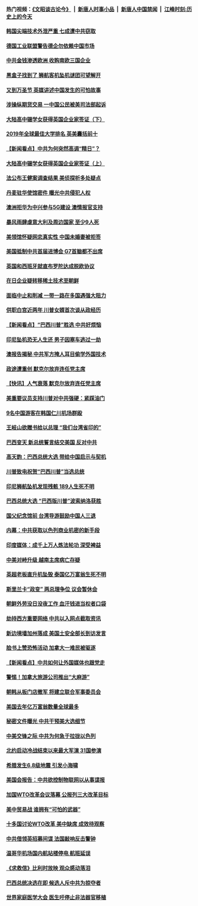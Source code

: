 #### 热门视频：[《文昭谈古论今》](https://github.com/gfw-breaker/wenzhao/blob/master/README.md?t=11011533) &nbsp;|&nbsp; [新唐人时事小品](https://github.com/gfw-breaker/ntdtv-comedy/blob/master/README.md?t=11011533) &nbsp;|&nbsp; [新唐人中国禁闻](https://github.com/gfw-breaker/ntdtv-news/blob/master/README.md?t=11011533) &nbsp;|&nbsp; [江峰时刻:历史上的今天](https://github.com/gfw-breaker/today-in-history/blob/master/README.md?t=11011533) 

#### [韩国尖端技术外泄严重 七成遭中共窃取](../pages/nsc418/n10823129.md?t=11011533) 

#### [德国工业联盟警告德企勿依赖中国市场](../pages/nsc418/n10822502.md?t=11011533) 

#### [中共金钱渗透欧洲 收购南欧三国企业](../pages/nsc418/n10822401.md?t=11011533) 

#### [黑盒子找到了 狮航客机坠机谜团可望解开](../pages/nsc418/n10823113.md?t=11011533) 

#### [又到万圣节 英媒讲述中国发生的可怕故事](../pages/nsc418/n10821276.md?t=11011533) 

#### [涉操纵期货交易 一中国公民被美司法部起诉](../pages/nsc418/n10821047.md?t=11011533) 

#### [大陆高中辍学女获得英国企业家签证（下）](../pages/nsc418/n10818610.md?t=11011533) 

#### [2019年全球最佳大学排名 英美囊括前十](../pages/nsc418/n10819133.md?t=11011533) 

#### [【新闻看点】中共为何突然高调“精日”？](../pages/nsc418/n10818912.md?t=11011533) 

#### [大陆高中辍学女获得英国企业家签证（上）](../pages/nsc418/n10818609.md?t=11011533) 

#### [法公布王健案调查结果 美侦探析多处疑点](../pages/nsc418/n10818833.md?t=11011533) 

#### [丹麦驻华使馆密件 曝光中共侵犯人权](../pages/nsc418/n10817567.md?t=11011533) 

#### [澳洲拒华为中兴参与5G建设 澳情报官支持](../pages/nsc418/n10818821.md?t=11011533) 

#### [暴风雨肆虐意大利及周边国家 至少9人死](../pages/nsc418/n10818234.md?t=11011533) 

#### [美领馆怀疑网恋真实性 中国未婚妻被拒签](../pages/nsc418/n10818106.md?t=11011533) 

#### [美国抵制中共首届进博会 G7首脑都不出席](../pages/nsc418/n10818011.md?t=11011533) 

#### [英国和西班牙就直布罗陀达成脱欧协议](../pages/nsc418/n10818119.md?t=11011533) 

#### [在日企业疑转移稀土技术至朝鲜](../pages/nsc418/n10817717.md?t=11011533) 

#### [面临中止和削减 一带一路在多国遇强大阻力](../pages/nsc418/n10817323.md?t=11011533) 

#### [供职白宫近两年 川普女婿首次谈从政经历](../pages/nsc418/n10817086.md?t=11011533) 

#### [【新闻看点】“巴西川普”胜选 中共好烦恼](../pages/nsc418/n10816452.md?t=11011533) 

#### [印尼坠机恐无人生还 男子因塞车逃过一劫](../pages/nsc418/n10816616.md?t=11011533) 

#### [澳报告揭秘 中共军方掩人耳目偷学外国技术](../pages/nsc418/n10816439.md?t=11011533) 

#### [政途遭重创 默克尔放弃连任党主席](../pages/nsc418/n10815994.md?t=11011533) 

#### [【快讯】人气衰落 默克尔放弃连任党主席](../pages/nsc418/n10815855.md?t=11011533) 

#### [美重要议员支持川普对中共强硬：紧踩油门](../pages/nsc418/n10815659.md?t=11011533) 

#### [9名中国游客在韩国仁川机场群殴](../pages/nsc418/n10814575.md?t=11011533) 

#### [王岐山欲赠书给以总理 “我们台湾省印的”](../pages/nsc418/n10815606.md?t=11011533) 

#### [巴西变天 新总统誓言结交美国 反对中共](../pages/nsc418/n10815508.md?t=11011533) 

#### [高天韵：巴西总统大选 带给中国启示与契机](../pages/nsc418/n10815310.md?t=11011533) 

#### [川普致电祝贺“巴西川普”当选总统](../pages/nsc418/n10815388.md?t=11011533) 

#### [印尼狮航坠机发现残骸 189人生死不明](../pages/nsc418/n10815050.md?t=11011533) 

#### [巴西总统大选 “巴西版川普”波索纳洛获胜](../pages/nsc418/n10814398.md?t=11011533) 

#### [国父纪念馆前 台湾导游鼓励中国人三退](../pages/nsc418/n10808276.md?t=11011533) 

#### [内幕：中共获取以色列商业机密的新手段](../pages/nsc418/n10812897.md?t=11011533) 

#### [印度媒体：成千上万人炼法轮功 深受裨益](../pages/nsc418/n10812623.md?t=11011533) 

#### [中美对峙升级 越南主席病亡存疑](../pages/nsc418/n10812354.md?t=11011533) 

#### [英超老板直升机坠毁 泰国亿万富翁生死不明](../pages/nsc418/n10813517.md?t=11011533) 

#### [斯里兰卡“政变” 两总理争位 议会暂休会](../pages/nsc418/n10812935.md?t=11011533) 

#### [朝鲜外劳没日没夜工作 血汗钱进当权者口袋](../pages/nsc418/n10812735.md?t=11011533) 

#### [劫持西方重要网络 中共以入网点截取资讯](../pages/nsc418/n10812177.md?t=11011533) 

#### [新边境墙加州落成 美国土安全部长到访发言](../pages/nsc418/n10811935.md?t=11011533) 

#### [脸书上赞恐怖活动 加拿大一难民被驱逐](../pages/nsc418/n10811860.md?t=11011533) 

#### [【新闻看点】中共如何让外国媒体也跟党走](../pages/nsc418/n10811468.md?t=11011533) 

#### [警惕！加拿大旅游公司推出“大麻游”](../pages/nsc418/n10811741.md?t=11011533) 

#### [朝韩从板门店撤军 将建立联合军事委员会](../pages/nsc418/n10811430.md?t=11011533) 

#### [美国去年亿万富翁数量全球最多](../pages/nsc418/n10811376.md?t=11011533) 

#### [秘密文件曝光 中共干预美大选细节](../pages/nsc418/n10811358.md?t=11011533) 

#### [中美交锋之际 中共为何急于拉拢以色列](../pages/nsc418/n10810861.md?t=11011533) 

#### [北约启动冷战结束以来最大军演 31国参演](../pages/nsc418/n10810640.md?t=11011533) 

#### [希腊发生6.8级地震 引发小海啸](../pages/nsc418/n10810332.md?t=11011533) 

#### [美国会报告：中共欲控制物联网以从事谍报](../pages/nsc418/n10810221.md?t=11011533) 

#### [加国WTO改革会议落幕 公报列三大改革目标](../pages/nsc418/n10809570.md?t=11011533) 

#### [美中贸易战 谁拥有“可怕的武器”](../pages/nsc418/n10807180.md?t=11011533) 

#### [十多国讨论WTO改革 美中缺席 成效待观察](../pages/nsc418/n10808939.md?t=11011533) 

#### [中共借领英招募间谍 法国敲响反击警钟](../pages/nsc418/n10808700.md?t=11011533) 

#### [温哥华机场国内航站楼停电 航班延误](../pages/nsc418/n10808722.md?t=11011533) 

#### [《求救信》比利时放映 观众感动落泪](../pages/nsc418/n10808484.md?t=11011533) 

#### [巴西总统决选在即 候选人斥中共为掠夺者](../pages/nsc418/n10808456.md?t=11011533) 

#### [世界家庭医学大会 医生吁停止非法器官移植](../pages/nsc418/n10807836.md?t=11011533) 

